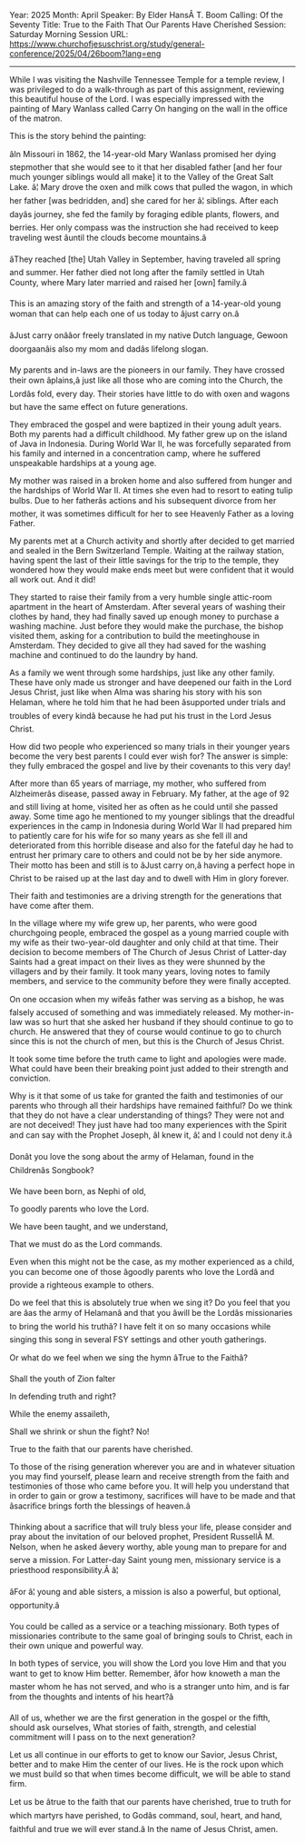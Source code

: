 Year: 2025
Month: April
Speaker: By Elder HansÂ T. Boom
Calling: Of the Seventy
Title: True to the Faith That Our Parents Have Cherished
Session: Saturday Morning Session
URL: https://www.churchofjesuschrist.org/study/general-conference/2025/04/26boom?lang=eng

---

While I was visiting the Nashville Tennessee Temple for a temple review, I was privileged to do a walk-through as part of this assignment, reviewing this beautiful house of the Lord. I was especially impressed with the painting of Mary Wanlass called Carry On hanging on the wall in the office of the matron.

This is the story behind the painting:

âIn Missouri in 1862, the 14-year-old Mary Wanlass promised her dying stepmother that she would see to it that her disabled father [and her four much younger siblings would all make] it to the Valley of the Great Salt Lake. â¦ Mary drove the oxen and milk cows that pulled the wagon, in which her father [was bedridden, and] she cared for her â¦ siblings. After each dayâs journey, she fed the family by foraging edible plants, flowers, and berries. Her only compass was the instruction she had received to keep traveling west âuntil the clouds become mountains.â

âThey reached [the] Utah Valley in September, having traveled all spring and summer. Her father died not long after the family settled in Utah County, where Mary later married and raised her [own] family.â

This is an amazing story of the faith and strength of a 14-year-old young woman that can help each one of us today to âjust carry on.â

âJust carry onââor freely translated in my native Dutch language, Gewoon doorgaanâis also my mom and dadâs lifelong slogan.

My parents and in-laws are the pioneers in our family. They have crossed their own âplains,â just like all those who are coming into the Church, the Lordâs fold, every day. Their stories have little to do with oxen and wagons but have the same effect on future generations.

They embraced the gospel and were baptized in their young adult years. Both my parents had a difficult childhood. My father grew up on the island of Java in Indonesia. During World War II, he was forcefully separated from his family and interned in a concentration camp, where he suffered unspeakable hardships at a young age.

My mother was raised in a broken home and also suffered from hunger and the hardships of World War II. At times she even had to resort to eating tulip bulbs. Due to her fatherâs actions and his subsequent divorce from her mother, it was sometimes difficult for her to see Heavenly Father as a loving Father.

My parents met at a Church activity and shortly after decided to get married and sealed in the Bern Switzerland Temple. Waiting at the railway station, having spent the last of their little savings for the trip to the temple, they wondered how they would make ends meet but were confident that it would all work out. And it did!

They started to raise their family from a very humble single attic-room apartment in the heart of Amsterdam. After several years of washing their clothes by hand, they had finally saved up enough money to purchase a washing machine. Just before they would make the purchase, the bishop visited them, asking for a contribution to build the meetinghouse in Amsterdam. They decided to give all they had saved for the washing machine and continued to do the laundry by hand.

As a family we went through some hardships, just like any other family. These have only made us stronger and have deepened our faith in the Lord Jesus Christ, just like when Alma was sharing his story with his son Helaman, where he told him that he had been âsupported under trials and troubles of every kindâ because he had put his trust in the Lord Jesus Christ.

How did two people who experienced so many trials in their younger years become the very best parents I could ever wish for? The answer is simple: they fully embraced the gospel and live by their covenants to this very day!

After more than 65 years of marriage, my mother, who suffered from Alzheimerâs disease, passed away in February. My father, at the age of 92 and still living at home, visited her as often as he could until she passed away. Some time ago he mentioned to my younger siblings that the dreadful experiences in the camp in Indonesia during World War II had prepared him to patiently care for his wife for so many years as she fell ill and deteriorated from this horrible disease and also for the fateful day he had to entrust her primary care to others and could not be by her side anymore. Their motto has been and still is to âJust carry on,â having a perfect hope in Christ to be raised up at the last day and to dwell with Him in glory forever.

Their faith and testimonies are a driving strength for the generations that have come after them.

In the village where my wife grew up, her parents, who were good churchgoing people, embraced the gospel as a young married couple with my wife as their two-year-old daughter and only child at that time. Their decision to become members of The Church of Jesus Christ of Latter-day Saints had a great impact on their lives as they were shunned by the villagers and by their family. It took many years, loving notes to family members, and service to the community before they were finally accepted.

On one occasion when my wifeâs father was serving as a bishop, he was falsely accused of something and was immediately released. My mother-in-law was so hurt that she asked her husband if they should continue to go to church. He answered that they of course would continue to go to church since this is not the church of men, but this is the Church of Jesus Christ.

It took some time before the truth came to light and apologies were made. What could have been their breaking point just added to their strength and conviction.

Why is it that some of us take for granted the faith and testimonies of our parents who through all their hardships have remained faithful? Do we think that they do not have a clear understanding of things? They were not and are not deceived! They just have had too many experiences with the Spirit and can say with the Prophet Joseph, âI knew it, â¦ and I could not deny it.â

Donât you love the song about the army of Helaman, found in the Childrenâs Songbook?

We have been born, as Nephi of old,

To goodly parents who love the Lord.

We have been taught, and we understand,

That we must do as the Lord commands.

Even when this might not be the case, as my mother experienced as a child, you can become one of those âgoodly parents who love the Lordâ and provide a righteous example to others.

Do we feel that this is absolutely true when we sing it? Do you feel that you are âas the army of Helamanâ and that you âwill be the Lordâs missionaries to bring the world his truthâ? I have felt it on so many occasions while singing this song in several FSY settings and other youth gatherings.

Or what do we feel when we sing the hymn âTrue to the Faithâ?

Shall the youth of Zion falter

In defending truth and right?

While the enemy assaileth,

Shall we shrink or shun the fight? No!

True to the faith that our parents have cherished.

To those of the rising generation wherever you are and in whatever situation you may find yourself, please learn and receive strength from the faith and testimonies of those who came before you. It will help you understand that in order to gain or grow a testimony, sacrifices will have to be made and that âsacrifice brings forth the blessings of heaven.â

Thinking about a sacrifice that will truly bless your life, please consider and pray about the invitation of our beloved prophet, President RussellÂ M. Nelson, when he asked âevery worthy, able young man to prepare for and serve a mission. For Latter-day Saint young men, missionary service is a priesthood responsibility.Â â¦

âFor â¦ young and able sisters, a mission is also a powerful, but optional, opportunity.â

You could be called as a service or a teaching missionary. Both types of missionaries contribute to the same goal of bringing souls to Christ, each in their own unique and powerful way.

In both types of service, you will show the Lord you love Him and that you want to get to know Him better. Remember, âfor how knoweth a man the master whom he has not served, and who is a stranger unto him, and is far from the thoughts and intents of his heart?â

All of us, whether we are the first generation in the gospel or the fifth, should ask ourselves, What stories of faith, strength, and celestial commitment will I pass on to the next generation?

Let us all continue in our efforts to get to know our Savior, Jesus Christ, better and to make Him the center of our lives. He is the rock upon which we must build so that when times become difficult, we will be able to stand firm.

Let us be âtrue to the faith that our parents have cherished, true to truth for which martyrs have perished, to Godâs command, soul, heart, and hand, faithful and true we will ever stand.â In the name of Jesus Christ, amen.